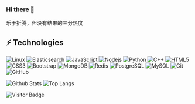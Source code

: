 ### Hi there 👋

<!--
**kidlo-th/kidlo-th** is a ✨ _special_ ✨ repository because its `README.md` (this file) appears on your GitHub profile.

Here are some ideas to get you started:

- 🔭 I’m currently working on ...
- 🌱 I’m currently learning ...
- 👯 I’m looking to collaborate on ...
- 🤔 I’m looking for help with ...
- 💬 Ask me about ...
- 📫 How to reach me: ...
- 😄 Pronouns: ...
- ⚡ Fun fact: ...
-->


乐于折腾，但没有结果的三分热度
<!--
[![Linkedin Badge](https://img.shields.io/badge/-ludehsar-blue?style=flat-square&logo=Linkedin&logoColor=white&link=https://www.linkedin.com/in/ludehsar/)](https://www.linkedin.com/in/ludehsar/)
[![Medium Badge](https://img.shields.io/badge/rashedul-alam-12100E?style=flat-square&logo=medium&logoColor=white&link=https://rashedul-alam.medium.com/)](https://rashedul-alam.medium.com/)
[![Gmail Badge](https://img.shields.io/badge/-mdraanik12@gmail.com-c14438?style=flat-square&logo=Gmail&logoColor=white&link=mailto:mdraanik12@gmail.com)](mailto:mdraanik12@gmail.com)
[![Facebook Badge](https://img.shields.io/badge/rashedul.alam.anik.2-1877F2?style=flat-square&logo=facebook&logoColor=white&link=https://www.facebook.com/rashedul.alam.anik.2/)](https://www.facebook.com/rashedul.alam.anik.2/)
-->

## ⚡ Technologies

![Linux](https://img.shields.io/badge/-Linux-black?style=flat-square&logo=Linux)
![Elasticsearch](https://img.shields.io/badge/-Elasticsearch-black?style=flat-square&logo=Elasticsearch)
![JavaScript](https://img.shields.io/badge/-JavaScript-black?style=flat-square&logo=javascript)
![Nodejs](https://img.shields.io/badge/-Nodejs-black?style=flat-square&logo=Node.js)
![Python](https://img.shields.io/badge/-Python-black?style=flat-square&logo=Python)
![C++](https://img.shields.io/badge/-C++-00599C?style=flat-square&logo=c)
![HTML5](https://img.shields.io/badge/-HTML5-E34F26?style=flat-square&logo=html5&logoColor=white)
![CSS3](https://img.shields.io/badge/-CSS3-1572B6?style=flat-square&logo=css3)
![Bootstrap](https://img.shields.io/badge/-Bootstrap-563D7C?style=flat-square&logo=bootstrap)
![MongoDB](https://img.shields.io/badge/-MongoDB-black?style=flat-square&logo=mongodb)
![Redis](https://img.shields.io/badge/-Redis-black?style=flat-square&logo=Redis)
![PostgreSQL](https://img.shields.io/badge/-PostgreSQL-336791?style=flat-square&logo=postgresql)
![MySQL](https://img.shields.io/badge/-MySQL-black?style=flat-square&logo=mysql)
![Git](https://img.shields.io/badge/-Git-black?style=flat-square&logo=git)
![GitHub](https://img.shields.io/badge/-GitHub-181717?style=flat-square&logo=github)
<!--![GitLab](https://img.shields.io/badge/-GitLab-FCA121?style=flat-square&logo=gitlab)-->
<!--![BitBucket](https://img.shields.io/badge/-BitBucket-darkblue?style=flat-square&logo=bitbucket)-->
<!--![React](https://img.shields.io/badge/-React-black?style=flat-square&logo=react)-->
<!--![TypeScript](https://img.shields.io/badge/-TypeScript-007ACC?style=flat-square&logo=typescript)-->
<!--![GraphQL](https://img.shields.io/badge/-GraphQL-E10098?style=flat-square&logo=graphql)-->
<!--![Apollo GraphQL](https://img.shields.io/badge/-Apollo%20GraphQL-311C87?style=flat-square&logo=apollo-graphql)-->
<!--![Heroku](https://img.shields.io/badge/-Heroku-430098?style=flat-square&logo=heroku)-->
<!--![Amazon AWS](https://img.shields.io/badge/Amazon%20AWS-232F3E?style=flat-square&logo=amazon-aws)-->

![Github Stats](https://github-readme-stats.vercel.app/api?username=kidlo-th&count_private=true&show_icons=true&include_all_commits=true)
![Top Langs](https://github-readme-stats.vercel.app/api/top-langs/?username=kidlo-th&hide=TeX&layout=compact)

![Visitor Badge](https://visitor-badge.laobi.icu/badge?page_id=ludehsar.ludehsar)
